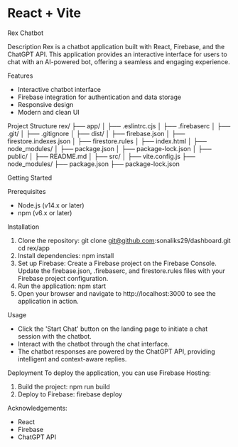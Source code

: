 # React + Vite

Rex Chatbot

Description
Rex is a chatbot application built with React, Firebase, and the ChatGPT API. This application provides an interactive interface for users to chat with an AI-powered bot, offering a seamless and engaging experience.

Features
- Interactive chatbot interface
- Firebase integration for authentication and data storage
- Responsive design
- Modern and clean UI

Project Structure
rex/
├── app/
│   ├── .eslintrc.cjs
│   ├── .firebaserc
│   ├── .git/
│   ├── .gitignore
│   ├── dist/
│   ├── firebase.json
│   ├── firestore.indexes.json
│   ├── firestore.rules
│   ├── index.html
│   ├── node_modules/
│   ├── package.json
│   ├── package-lock.json
│   ├── public/
│   ├── README.md
│   ├── src/
│   ├── vite.config.js
├── node_modules/
├── package.json
├── package-lock.json

Getting Started

Prerequisites
- Node.js (v14.x or later)
- npm (v6.x or later)
  
Installation
1. Clone the repository:
   git clone git@github.com:sonaliks29/dashboard.git
   cd rex/app
2. Install dependencies:
   npm install
3. Set up Firebase:
   Create a Firebase project on the Firebase Console.
   Update the firebase.json, .firebaserc, and firestore.rules files with your Firebase project configuration.
4. Run the application:
   npm start
5. Open your browser and navigate to http://localhost:3000 to see the application in action.

Usage
- Click the 'Start Chat' button on the landing page to initiate a chat session with the chatbot.
- Interact with the chatbot through the chat interface.
- The chatbot responses are powered by the ChatGPT API, providing intelligent and context-aware replies.

Deployment
To deploy the application, you can use Firebase Hosting:
1. Build the project:
   npm run build
2. Deploy to Firebase:
   firebase deploy

Acknowledgements:
- React
- Firebase
- ChatGPT API
